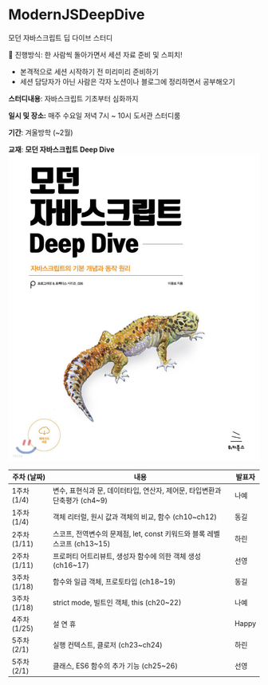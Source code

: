 # ModernJSDeepDive

모던 자바스크립트 딥 다이브 스터디

<aside>
📢 진행방식: 한 사람씩 돌아가면서 세션 자료 준비 및 스피치!

- 본격적으로 세션 시작하기 전 미리미리 준비하기
- 세션 담당자가 아닌 사람은 각자 노션이나 블로그에 정리하면서 공부해오기

**스터디내용**: 자바스크립트 기초부터 심화까지

**일시 및 장소:** 매주 수요일 저녁 7시 ~ 10시 도서관 스터디룸

**기간**: 겨울방학 (~2월)

**교재**: **모던 자바스크립트 Deep Dive**
![book img](Untitled.png)

</aside>

| 주차 (날짜) | 내용                                                                          | 발표자 |
| ----------- | ----------------------------------------------------------------------------- | ------ |
| 1주차(1/4)  | 변수, 표현식과 문, 데이터타입, 연산자, 제어문, 타입변환과 단축평가 (ch4~9)   | 나예   |
| 1주차(1/4)  | 객체 리터럴, 원시 값과 객체의 비교, 함수 (ch10~ch12)                          | 동길   |
| 2주차(1/11) | 스코프, 전역변수의 문제점, let, const 키워드와 블록 레벨 스코프 (ch13~15) | 하린   |
| 2주차(1/11) | 프로퍼티 어트리뷰트, 생성자 함수에 의한 객체 생성 (ch16~17)        | 선영   |
| 3주차(1/18) | 함수와 일급 객체, 프로토타입 (ch18~19)      | 동길  |
| 3주차(1/18) | strict mode, 빌트인 객체, this (ch20~22)        | 나예   |
| 4주차(1/25) | 설 연 휴 | Happy |
| 5주차(2/1) | 실행 컨텍스트, 클로저 (ch23~ch24)        | 하린   |
| 5주차(2/1) | 클래스, ES6 함수의 추가 기능 (ch25~26)        | 선영   |

